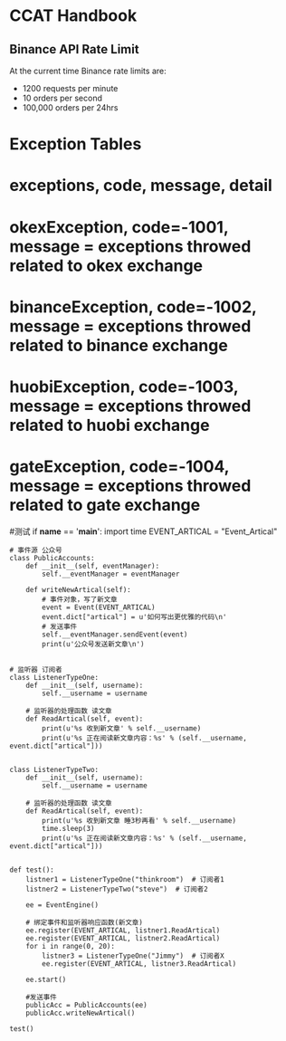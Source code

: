 # CCAT Handbook


## Binance API Rate Limit
At the current time Binance rate limits are:
- 1200 requests per minute
- 10 orders per second
- 100,000 orders per 24hrs

# Exception Tables
# exceptions, code, message, detail
# okexException, code=-1001, message = exceptions throwed related to okex exchange
# binanceException, code=-1002, message = exceptions throwed related to binance exchange
# huobiException, code=-1003, message = exceptions throwed related to huobi exchange
# gateException, code=-1004, message = exceptions throwed related to gate exchange


#测试
if __name__ == '__main__':
    import time
    EVENT_ARTICAL = "Event_Artical"

    # 事件源 公众号
    class PublicAccounts:
        def __init__(self, eventManager):
            self.__eventManager = eventManager

        def writeNewArtical(self):
            # 事件对象，写了新文章
            event = Event(EVENT_ARTICAL)
            event.dict["artical"] = u'如何写出更优雅的代码\n'
            # 发送事件
            self.__eventManager.sendEvent(event)
            print(u'公众号发送新文章\n')


    # 监听器 订阅者
    class ListenerTypeOne:
        def __init__(self, username):
            self.__username = username

        # 监听器的处理函数 读文章
        def ReadArtical(self, event):
            print(u'%s 收到新文章' % self.__username)
            print(u'%s 正在阅读新文章内容：%s' % (self.__username, event.dict["artical"]))


    class ListenerTypeTwo:
        def __init__(self, username):
            self.__username = username

        # 监听器的处理函数 读文章
        def ReadArtical(self, event):
            print(u'%s 收到新文章 睡3秒再看' % self.__username)
            time.sleep(3)
            print(u'%s 正在阅读新文章内容：%s' % (self.__username, event.dict["artical"]))


    def test():
        listner1 = ListenerTypeOne("thinkroom")  # 订阅者1
        listner2 = ListenerTypeTwo("steve")  # 订阅者2

        ee = EventEngine()

        # 绑定事件和监听器响应函数(新文章)
        ee.register(EVENT_ARTICAL, listner1.ReadArtical)
        ee.register(EVENT_ARTICAL, listner2.ReadArtical)
        for i in range(0, 20):
            listner3 = ListenerTypeOne("Jimmy")  # 订阅者X
            ee.register(EVENT_ARTICAL, listner3.ReadArtical)

        ee.start()

        #发送事件
        publicAcc = PublicAccounts(ee)
        publicAcc.writeNewArtical()

    test()
